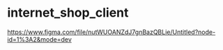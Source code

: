 # internet_shop_client

https://www.figma.com/file/nutWUOANZdJ7gnBazQBLie/Untitled?node-id=1%3A2&mode=dev
